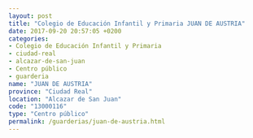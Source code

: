 ```yaml
---
layout: post
title: "Colegio de Educación Infantil y Primaria JUAN DE AUSTRIA"
date: 2017-09-20 20:57:05 +0200
categories:
- Colegio de Educación Infantil y Primaria
- ciudad-real
- alcazar-de-san-juan
- Centro público
- guarderia
name: "JUAN DE AUSTRIA"
province: "Ciudad Real"
location: "Alcazar de San Juan"
code: "13000116"
type: "Centro público"
permalink: /guarderias/juan-de-austria.html
---
```

